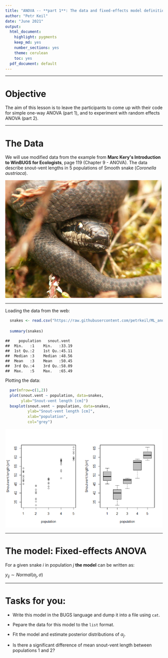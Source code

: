 ```yaml
---
title: "ANOVA -- **part 1**: The data and fixed-effects model definition"
author: "Petr Keil"
date: "June 2021"
output:
  html_document:
    highlight: pygments
    keep_md: yes
    number_sections: yes
    theme: cerulean
    toc: yes
  pdf_document: default
---
```


***

# Objective

The aim of this lesson is to leave the participants to come up with their
code for simple one-way ANOVA (part 1), and to experiment with random effects ANOVA (part 2).

***

# The Data

We will use modified data from the example from **Marc Kery's Introduction to WinBUGS for Ecologists**, page 119 (Chapter 9 - ANOVA). The data describe snout-vent lengths in 5 populations of Smooth snake (*Coronella austriaca*).

![](figure/snake.png)

***

Loading the data from the web:


```r
  snakes <- read.csv("https://raw.githubusercontent.com/petrkeil/ML_and_Bayes_2021_CZU/main/09_ANOVA/snakes.csv")

  summary(snakes)
```

```
##    population   snout.vent   
##  Min.   :1    Min.   :33.19  
##  1st Qu.:2    1st Qu.:45.11  
##  Median :3    Median :48.56  
##  Mean   :3    Mean   :50.45  
##  3rd Qu.:4    3rd Qu.:58.09  
##  Max.   :5    Max.   :65.49
```

Plotting the data:

```r
  par(mfrow=c(1,2))
  plot(snout.vent ~ population, data=snakes,
       ylab="Snout-vent length [cm]")
  boxplot(snout.vent ~ population, data=snakes,
          ylab="Snout-vent length [cm]",
          xlab="population",
          col="grey")
```

![](anova_files/figure-html/unnamed-chunk-2-1.png)<!-- -->

***

# The model: Fixed-effects ANOVA

For a given snake $i$ in population $j$ **the model** can be written as:

$y_{ij} \sim Normal(\alpha_j, \sigma)$

***

# Tasks for you:

* Write this model in the BUGS language and dump it into a file
using `cat`.

* Pepare the data for this model to the `list` format.

* Fit the model and estimate posterior distributions of $\alpha_j$.

* Is there a significant difference of mean snout-vent length between 
populations 1 and 2?





